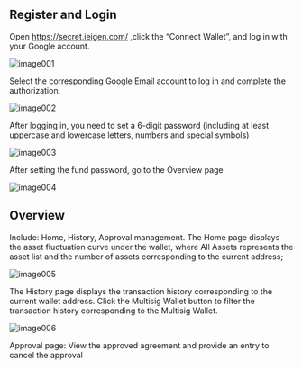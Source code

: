 ## Register and Login
Open https://secret.ieigen.com/ ,click the “Connect Wallet”, and log in with your Google account.

![image001](https://github.com/ieigen/ieigen.github.io/raw/main/docs/images/usage/image001.png)

Select the corresponding Google Email account to log in and complete the authorization. 

![image002](https://github.com/ieigen/ieigen.github.io/raw/main/docs/images/usage/image002.png)

After logging in, you need to set a 6-digit password (including at least uppercase and lowercase letters, numbers and special symbols)

![image003](https://github.com/ieigen/ieigen.github.io/raw/main/docs/images/usage/image003.png)

After setting the fund password, go to the Overview page

![image004](https://github.com/ieigen/ieigen.github.io/raw/main/docs/images/usage/image004.png)

## Overview
Include: Home, History, Approval management. The Home page displays the asset fluctuation curve under the wallet, where All Assets represents the asset list and the number of assets corresponding to the current address;

![image005](https://github.com/ieigen/ieigen.github.io/raw/main/docs/images/usage/image005.png)



The History page displays the transaction history corresponding to the current wallet address. Click the Multisig Wallet button to filter the transaction history corresponding to the Multisig Wallet.

![image006](https://github.com/ieigen/ieigen.github.io/raw/main/docs/images/usage/image006.png)

Approval page: View the approved agreement and provide an entry to cancel the approval
